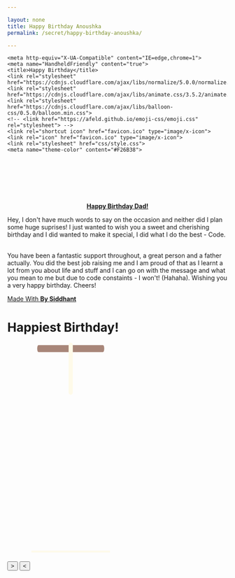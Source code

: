 ```yaml
---

layout: none
title: Happy Birthday Anoushka
permalink: /secret/happy-birthday-anoushka/

---
```

<html lang="en">
<head>
	<meta charset="UTF-8">
	<meta name="viewport" content="width=device-width, initial-scale=1.0">


	<meta http-equiv="X-UA-Compatible" content="IE=edge,chrome=1">
	<meta name="HandheldFriendly" content="true">
	<title>Happy Birthday</title>
	<link rel="stylesheet" href="https://cdnjs.cloudflare.com/ajax/libs/normalize/5.0.0/normalize.min.css">
	<link rel="stylesheet" href="https://cdnjs.cloudflare.com/ajax/libs/animate.css/3.5.2/animate.min.css">
	<link rel="stylesheet" href="https://cdnjs.cloudflare.com/ajax/libs/balloon-css/0.5.0/balloon.min.css">
	<!-- <link href="https://afeld.github.io/emoji-css/emoji.css" rel="stylesheet"> -->
	<link rel="shortcut icon" href="favicon.ico" type="image/x-icon">
	<link rel="icon" href="favicon.ico" type="image/x-icon">
	<link rel="stylesheet" href="css/style.css">
	<meta name="theme-color" content="#F26B38">
</head>
<body>
	<br>
	<br>
	<br>
	<br>
	<br>
	<div id="card">
		<div id="card-inside">
			<div class="wrap">
				<center><p class="animated infinite wobble"><b><u>Happy Birthday Dad!</u></b></p></center>
					<p> Hey, I don't have much words to say on the occasion and neither did I plan some huge suprises! I just wanted to
						wish you a sweet and cherishing birthday and I did wanted to make it special, I did what I do the best - Code. &nbsp;<i class="em-svg em-blush"></i></p>
						<p> You have been a fantastic support throughout, a great person and a father actually. You did the best job raising me and I am proud of that as I learnt a lot from you about life and stuff and I can go on
						with the message and what you mean to me but due to code constaints - I won't! (Hahaha). Wishing you a very happy birthday. Cheers!</p><p class="signed"><u>Made With <b> <i class="em-svg em-heart"></i></b><b> By </b> <b>Siddhant</b></u></p>
					</div>
				</div>
				<div id="card-front">
					<div class="wrap">
						<h1 class="animated infinite swing">Happiest Birthday!</h1>
						<div class="cake_and_velas">
							<div class="velas">
								<div class="fuego"></div>
								<div class="fuego"></div>
								<div class="fuego"></div>
								<div class="fuego"></div>
								<div class="fuego"></div>
							</div>
							<svg id="cake" version="1.1" x="0px" y="0px" width="290px" height="500px" viewBox="0 0 200 500" enable-background="new 0 0 200 500" xml:space="preserve"><path fill="#a88679" d="M173.667-13.94H26.333c-3.999 0-4-16.002 0-16.002h147.334c4 0 4.001 16.002 0 16.002z"><animate id="e" attributeName="d" calcMode="spline" keySplines="0 0 1 1; 0 0 1 1" begin="a.end" dur="0.3s" fill="freeze" values="M173.667-13.94c-49.298,0-102.782,0-147.334,0c-3.999,0-4-16.002,0-16.002 c44.697,0,96.586,0,147.334,0C177.667-29.942,177.668-13.94,173.667-13.94z ; M173.667,411.567c-47.995,12.408-102.955,12.561-147.334,0 c-3.848-1.089-0.189-16.089,3.661-15.002c44.836,12.66,90.519,12.753,139.427,0.07 C173.293,395.631,177.541,410.566,173.667,411.567z ; M173.667,427.569c-49.795,0-101.101,0-147.334,0c-3.999,0-4-16.002,0-16.002 c46.385,0,97.539,0,147.334,0C177.668,411.567,177.667,427.569,173.667,427.569z"/></path><path fill="#8b6a60" d="M100-178.521a3.364 3.364 0 0 1 3.364 3.363V-13.75a3.364 3.364 0 1 1-6.728 0v-40.607-76.575-44.226a3.364 3.364 0 0 1 3.364-3.363z"><animate id="a" attributeName="d" calcMode="spline" keySplines="0 0 1 1; 0 0 1 1; 0 0 0.58 1" begin="b.end" dur="0.5s" fill="freeze" values="M100-178.521c1.858,0,3.364,1.506,3.364,3.363c0,0,0,33.17,0,44.227 c0,19.144,0,57.431,0,76.574c0,10.152,0,40.607,0,40.607c0,1.858-1.506,3.364-3.364,3.364l0,0c-1.858,0-3.364-1.506-3.364-3.364c0,0,0-30.455,0-40.607c0-19.144,0-57.432,0-76.575c0-11.057,0-44.226,0-44.226C96.636-177.015,98.142-178.521,100-178.521 L100-178.521z ; M100,267.257c1.858,0,3.364,1.506,3.364,3.363c0,0,0,33.17,0,44.227 c0,19.143,0,57.43,0,76.574c0,10.151,0,40.606,0,40.606c0,1.858-1.506,3.364-3.364,3.364l0,0c-1.858,0-3.364-1.506-3.364-3.364 c0,0,0-30.455,0-40.606c0-19.145,0-57.432,0-76.576c0-11.057,0-44.225,0-44.225C96.636,268.763,98.142,267.257,100,267.257 L100,267.257z ; M93.928,405.433c-0.655,6.444-0.102,9.067,2.957,11.798c0,0,8.083,5.571,16.828,3.503 c18.629-4.406,43.813,6.194,50.792,7.791c14.75,3.375,9.162,6.867,9.162,6.867c-2.412,2.258-58.328,0-73.667,0l0,0 c-1.858,0-69.995,2.133-73.667,0c0,0-3.337-2.439,6.172-5.992c11.375-4.25,52.875,8.822,47.139-9.442 c-6.333-20.167,5.226-21.514,5.226-21.514c3.435-0.915,12.78-6.663,10.923-0.546L93.928,405.433z ; M102.242,427.569c5.348,0,14.079,0,17.462,0c0,0,17.026,0,27.504,0 c19.143,0,20.39-3.797,26.459,0c3,1.877,0,7.823,0,7.823c-2.412,2.258-58.328,0-73.667,0l0,0c-1.858,0-67.187,0-73.667,0 c0,0-4.125-4.983,0-7.823c5.201-3.58,16.085,0,23.725,0c8.841,0,20.762,0,20.762,0c3.686,0,8.597,0,19.511,0H102.242z"/></path><path fill="#a88679" d="M173.667-15.929H26.333c-3.999 0-4-16.002 0-16.002h147.334c4 0 3.999 16.002 0 16.002z"><animate id="b" attributeName="d" calcMode="spline" keySplines="0 0 1 1; 0 0 1 1; 0.25 0 0.58 1" begin="c.end" dur="0.5s" fill="freeze" values="M173.667-15.929c-46.512,0-105.486,0-147.334,0c-3.999,0-4-16.002,0-16.002 c43.566,0,97.96,0,147.334,0C177.667-31.931,177.666-15.929,173.667-15.929z ; M173.434,445.393c-47.269,8.001-105.245,8.001-147.334,0c-3.929-0.747-0.692-16.543,3.243-15.824 c43.828,8.001,92.165,8.001,140.739,0C174.029,428.918,177.377,444.726,173.434,445.393z ; M173.667,449.514c-47.576-5.454-102.799-5.744-147.333,0c-3.966,0.512-3.938-15.297,0-16.002 c43.683-7.823,97.646-8.026,147.333,0C177.616,434.15,177.642,449.969,173.667,449.514z ; M173.667,451.394c-49.298,0-102.782,0-147.334,0c-3.999,0-4-16.002,0-16.002 c44.697,0,96.586,0,147.334,0C177.667,435.392,177.668,451.394,173.667,451.394z"/></path><path fill="#8b6a60" d="M101.368-73.685V-6.35c0 1.753-2.958 1.847-2.958 0v-30.401-8.305-28.628c.001-2.199 2.958-1.908 2.958-.001z"><animate id="c" attributeName="d" calcMode="spline" keySplines="0 0 1 1; 0 0 1 1; 0 0 0.6 1" begin="d.end" dur="0.5s" fill="freeze" values="M101.368-73.685c0,12.164,0,15.18,0,28.519c0,22.702,0-13.661,0,8.304c0,14.48,0,18.233,0,30.512 c0,1.753-2.958,1.847-2.958,0c0-12.68,0-16.277,0-30.401c0-21.983,0,11.66,0-8.305c0-13.027,0-15.992,0-28.628 C98.411-75.883,101.368-75.592,101.368-73.685z ; M101.368,350.885c0,12.164,0,65.18,0,78.518c0,22.703,0-33.66,0-11.695c0,14.48,0,28.232,0,40.512 c0,1.753-2.958,1.847-2.958,0c0-12.68,0-26.277,0-40.402c0-21.982,0,31.66,0,11.695c0-13.027,0-65.992,0-78.627 C98.411,348.686,101.368,348.977,101.368,350.885z ; M128.38,447.567c37.626,6.312,39.303,13.658,26.833,12.833c-22.653-1.499-13.636-0.831-23.302-0.831 c-14.48,0-17.884,0-30.163,0c-2.087,0-2.068,0-3.915,0c-13.333,0-8.963,0-23.088,0c-11.668,0-14.062,5.995-27.532,1.164 c-12.629-4.529,38.667-3.167,46.833-17.333C100.077,432.94,105.546,443.736,128.38,447.567z ; M173.667,451.394c2.875,0,2.997,9.257,0,9.131c-22.662-0.956-32.09-0.956-41.756-0.956 c-14.48,0-17.884,0-30.163,0c-2.087,0-2.068,0-3.915,0c-13.333,0-8.963,0-23.088,0c-11.668,0-34.99-0.294-48.412,1.831 c-4.109,0.65-3.01-10.006,0-10.006C37.129,451.394,149.379,451.394,173.667,451.394z"/></path><path fill="#a88679" d="M173.667 21.571H26.333c-4 0-4-16.002 0-16.002h147.334c4.001 0 4 16.002 0 16.002z"><animate id="d" attributeName="d" calcMode="spline" keySplines="0 0 1 1; 0 0 1 1; 0 0 1 1; 0.25 0 1 1; 0 0 1 1; 0.25 0 0.6 1" begin="1s" dur="0.8s" fill="freeze" values="M173.667,21.571c-33.174,0-111.467,0-147.334,0c-4,0-4-16.002,0-16.002c39.836,0,105.982,0,147.334,0 C177.668,5.569,177.667,21.571,173.667,21.571z ; M173.667,459.569c-33.197,16.002-110.782,16.002-147.334,0c-3.664-1.604,1.614-15.617,5.337-14.153 c40.702,16.002,94.289,16.104,136.505,0.103C171.917,444.1,177.271,457.832,173.667,459.569z ; M171.817,475.571c-39.361-3.001-105.438-2.571-143.556,0c-3.991,0.27-7.377-14.736-3.387-15.014 c41.553-2.888,104.421-3.121,150.51-0.233C179.378,460.574,175.806,475.875,171.817,475.571z ; M171.817,459.564c-38.8-12.188-104.504-13.762-143.556,0c-3.772,1.329-7.961-12.604-4.178-13.905 c40.864-14.064,105.114-15.52,151.918-0.973C179.822,445.874,175.634,460.762,171.817,459.564z ; M173.667,475.571c-46.376-5.005-105.924-4.003-147.334,0c-3.981,0.385-3.479-15.421,0.479-16.002 c43.087-6.327,97.705-7.083,146.855,0.438C177.621,460.613,177.644,476,173.667,475.571z ; M173.667,474.117c-46.376,1.866-105.638,2.01-147.334,0c-3.995-0.192-3.52-16.144,0.479-16.002 c43.794,1.55,96.341,1.541,145.723,0C176.532,457.99,177.663,473.956,173.667,474.117z ; M173.667,475.571c-46.512,0-105.486,0-147.334,0c-3.999,0-4-16.002,0-16.002c43.566,0,97.96,0,147.334,0 C177.667,459.569,177.666,475.571,173.667,475.571z"/></path><path fill="#fefae9" d="M104.812 113.216c0 3.119-2.164 5.67-4.812 5.67-2.646 0-4.812-2.551-4.812-5.67V90.841 70.273v-29.33-22.092V5.67C95.188 2.551 97.353 0 100 0c2.648 0 4.812 2.551 4.812 5.669V113.216z"><animate attributeName="d" calcMode="spline" keySplines="0 0 1 1; 0 0 1 1; 0 0 1 1; 0.25 0 1 1; 0 0 1 1; 0 0 0.58 1" begin="e.end" dur="2s" fill="freeze" values="M104.812,113.216c0,3.119-2.164,5.67-4.812,5.67c-2.646,0-4.812-2.551-4.812-5.67c0-5.594,0-16.782,0-22.375	c0-5.143,0-15.427,0-20.568c0-7.333,0-21.998,0-29.33c0-5.523,0-16.569,0-22.092c0-3.295,0-9.885,0-13.181	C95.188,2.551,97.353,0,100,0c2.648,0,4.812,2.551,4.812,5.669c0,3.248,0,9.743,0,12.991c0,5.428,0,16.284,0,21.711	c0,7.618,0,22.854,0,30.472c0,4.952,0,14.854,0,19.807C104.812,96.292,104.812,107.576,104.812,113.216z ; M104.812,405.897c0,3.119-2.164,5.67-4.812,5.67c-2.646,0-4.812-2.551-4.812-5.67c0-5.594,0-16.782,0-22.376	c0-5.143,0-15.426,0-20.568c0-7.332,0-21.997,0-29.33c0-5.522,0-16.568,0-22.092c0-3.295,0-9.885,0-13.181	c0-3.118,2.165-5.669,4.812-5.669c2.648,0,4.812,2.551,4.812,5.669c0,3.247,0,9.743,0,12.991c0,5.428,0,16.283,0,21.711	c0,7.618,0,22.854,0,30.473c0,4.951,0,14.854,0,19.807C104.812,388.972,104.812,400.256,104.812,405.897z ; M111.873,411.567c-3.119,0-9.226,0-11.874,0c-2.646,0-7.748,0-10.867,0c-7.086,0-12.698,0-18.292,0	c-6.592,0-12.871,7.371-19.166,3.008c-10.043-6.961-7.776-10.169,2.991-17.745c12.61-8.873,27.713,1.994,25.919-7.531	c-2.589-13.742,11.008-14.513,11.365-17.789c0.441-4.051,4.235-11.107,8.051-8.175c3.113,2.393,1.007,8.008,0,13.159	c-1.871,9.569,8.058,2.113,9.494,14.155c2.592,21.732,21.184-0.675,29.309,7.976c5.216,5.553,18.413,5.552,15.426,12.942	c-3.131,7.745-15.825-4.369-23.8,2.903C126.261,418.271,118.301,411.567,111.873,411.567z ; M111.873,411.567c-3.119,0-9.226,0-11.874,0c-2.646,0-9.734,4.069-12.853,4.069	c-7.086,0-10.712-4.069-16.306-4.069c-6.592,0-12.12,6.013-19.166,3.008c-7.053-3.008-7.458,2.026-18.659,1.165	c-6.832-0.525-7.522-3.034-7.533-6.265c-0.037-10.336,22.073-2.452,36.613-2.628c10.234-0.124,19.856-1.439,37.905-2.102	c16.642-0.61,32.699,1.552,46.009,1.927c12.438,0.351,29.663-8.99,31.532,3.315c0.773,5.093-5.605,3.342-11.211,9.579	c-5.093,5.667-7.59-4.605-12.965-3.832c-8.269,1.189-14.962-8.537-22.937-1.265C126.261,418.271,118.301,411.567,111.873,411.567z ; M110.946,413.652c-2.904-1.137-8.405-2.748-12.446-0.97c-6.099,2.685-7.273,10.358-13.253,8.242	c-7.843-2.775-8.953-5.008-14.546-5.01c-24.653-0.011-4.849,26.507-18.264,26.507c-12.377,0,5.791-33.537-19.422-26.682	c-7.703,2.095-9.806-0.942-9.817-4.173c-0.037-10.336,24.357-4.544,38.897-4.72c10.234-0.124,19.856-1.439,37.905-2.102	c16.642-0.61,32.699,1.552,46.009,1.927c12.438,0.351,28.973-8.865,31.532,3.315c1.449,6.896,0.318,15.624-3.874,15.624	c-7.619,0-1.788-15.192-19.243-7.111c-7.581,3.51-15.963-9.738-26.669,1.066C120.644,426.744,118.381,416.561,110.946,413.652z ; M111.547,413.9c-2.969-0.956-8.775-0.949-13.167-0.5c-14.667,1.5-8.325,16.508-14.667,16.666	c-6.667,0.166-0.167-13.5-13.013-14.151c-30.471-1.545-5.572,46.651-18.987,46.651c-12.377,0,10.333-50.166-18.667-44.5	c-7.835,1.531-9.537-1.417-9.548-4.647c-0.037-10.336,23.675-5.177,38.215-5.353c10.234-0.124,20.618-1.671,38.667-2.333	c16.642-0.61,32.023,1.458,45.333,1.833c12.438,0.351,33.819-8.431,33.199,4.001c-0.532,10.666,0.414,26.166-5.245,25.833	c-7.606-0.447-2.954-31.5-19.243-18.899c-7.985,6.177-17.658-5.969-27.377,5.732C118.88,434.066,121.38,417.067,111.547,413.9z ; M111.547,415.233c-6.667-0.834-9.667,4.667-13.833,3.333c-19.649-6.291-8.158,22.176-14.5,22.334	c-6.667,0.166,2.833-18-13.333-22.167c-29.544-7.615-9.667,43.833-20.167,43.833c-10.333,0,8.004-55.006-16.833-39	c-7.5,4.833-9.508-3.78-9.299-7.004c0.799-12.329,23.592-7.153,38.132-7.329c10.234-0.124,20.238-1.505,38.287-2.167	c16.642-0.61,32.903,1.125,46.213,1.5c12.438,0.351,35.058-5.579,31.863,6.451c-5.532,20.833,1.25,28.216-4.409,27.883	c-7.606-0.447-6.058-37.895-20.62-23.333c-10.167,10.166-15.972-0.747-25,12C119.547,443.568,121.798,416.515,111.547,415.233z"/></path><path fill="#fefae9" d="M10 475.571h180v4H10z"/></svg>
						</div>
					</div>
					<button id="open" data-balloon="Click to Open Card !" data-balloon-length="medium" data-balloon-pos="left" data-balloon-visible>&gt;</button>
					<button id="close" data-balloon="! bɿɒɔ ɘƨolɔ oɈ ʞɔilƆ" data-balloon-length="medium" data-balloon-pos="left" data-balloon-visible>&lt;</button>
					<div class="card-front_inside">
						<br> <br> <br>
						<div class="polaroid">
							<div class="img" style="background-image: url('file.jpg')"></div>
						</div>
						<div  data-balloon="I wanted to do something different than ppt's/collages this year and I knew I had to do something creative, so here is a polaroid photo effect (took me a ton of code/brainstorming to achieve that!) 😂" data-balloon-length="large" data-balloon-pos="up" data-balloon-visible></div>
					</div>
					<div class="shadow"></div>
				</div>
			</div>
			<script  src="js/index.js"></script>
		</body>
</html>
